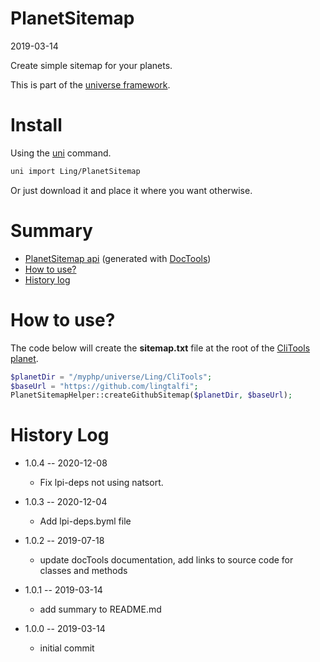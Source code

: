 PlanetSitemap
===========
2019-03-14



Create simple sitemap for your planets.


This is part of the [universe framework](https://github.com/karayabin/universe-snapshot).


Install
==========
Using the [uni](https://github.com/lingtalfi/universe-naive-importer) command.
```bash
uni import Ling/PlanetSitemap
```

Or just download it and place it where you want otherwise.


Summary
===========
- [PlanetSitemap api](https://github.com/lingtalfi/PlanetSitemap/blob/master/doc/api/Ling/PlanetSitemap.md) (generated with [DocTools](https://github.com/lingtalfi/DocTools))
- [How to use?](#how-to-use)
- [History log](#history-log)




How to use?
==============

The code below will create the **sitemap.txt** file at the root of the [CliTools planet](https://github.com/lingtalfi/CliTools).


```php
$planetDir = "/myphp/universe/Ling/CliTools";
$baseUrl = "https://github.com/lingtalfi";
PlanetSitemapHelper::createGithubSitemap($planetDir, $baseUrl);
```











History Log
=============

- 1.0.4 -- 2020-12-08

    - Fix lpi-deps not using natsort.

- 1.0.3 -- 2020-12-04

    - Add lpi-deps.byml file

- 1.0.2 -- 2019-07-18

    - update docTools documentation, add links to source code for classes and methods
        
- 1.0.1 -- 2019-03-14

    - add summary to README.md

- 1.0.0 -- 2019-03-14

    - initial commit